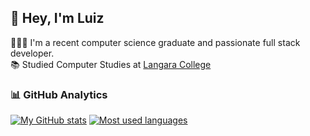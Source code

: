 ## 👋 Hey, I'm Luiz 

👨🏻‍💻 I'm a recent computer science graduate and passionate full stack developer.</br>
📚 Studied Computer Studies at [Langara College](https://langara.ca/)</br>

### 📊 GitHub Analytics
[![My GitHub stats](https://github-readme-stats.vercel.app/api?username=Luiz161001&layout=compact&show_icons=true&theme=midnight-purple)](https://github.com/Luiz161001/github-readme-stats)
[![Most used languages](https://github-readme-stats.vercel.app/api/top-langs/?username=Luiz161001&layout=compact&theme=midnight-purple)](https://github.com/Luiz161001/github-readme-stats)

<!--
talk about the projects later on
-->
